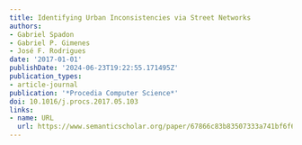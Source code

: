 ```yaml
---
title: Identifying Urban Inconsistencies via Street Networks
authors:
- Gabriel Spadon
- Gabriel P. Gimenes
- José F. Rodrigues
date: '2017-01-01'
publishDate: '2024-06-23T19:22:55.171495Z'
publication_types:
- article-journal
publication: '*Procedia Computer Science*'
doi: 10.1016/j.procs.2017.05.103
links:
- name: URL
  url: https://www.semanticscholar.org/paper/67866c83b83507333a741bf6f60f7f1de0ed10be
---
```

